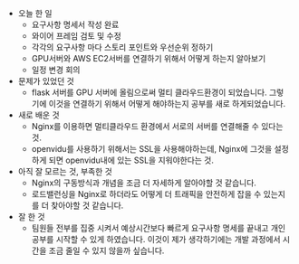 - 오늘 한 일
    - 요구사항 명세서 작성 완료
    - 와이어 프레임 검토 및 수정
    - 각각의 요구사항 마다 스토리 포인트와 우선순위 정하기
    - GPU서버와 AWS EC2서버를 연결하기 위해서 어떻게 하는지 알아보기
    - 일정 변경 회의
- 문제가 있었던 것
    - flask 서버를 GPU 서버에 올림으로써 멀티 클라우드환경이 되었습니다. 그렇기에 이것을 연결하기 위해서 어떻게 해야하는지 공부를 새로 하게되었습니다.
- 새로 배운 것
    - Nginx를 이용하면 멀티클라우드 환경에서 서로의 서버를 연결해줄 수 있다는 것.
    - openvidu를 사용하기 위해서는 SSL을 사용해야하는데, Nginx에 그것을 설정하게 되면 openvidu내에 있는 SSL을 지워야한다는 것.
- 아직 잘 모르는 것, 부족한 것
    - Nginx의 구동방식과 개념을 조금 더 자세하게 알아야할 것 같습니다.
    - 로드밸런싱을 Nginx로 하더라도 어떻게 더 트래픽을 안전하게 잡을 수 있는지를 더 찾아야할 것 같습니다.
- 잘 한 것
    - 팀원들 전부를 집중 시켜서 예상시간보다 빠르게 요구사항 명세를 끝내고 개인 공부를 시작할 수 있게 하였습니다. 이것이 제가 생각하기에는 개발 과정에서 시간을 조금 줄일 수 있지 않을까 싶습니다.